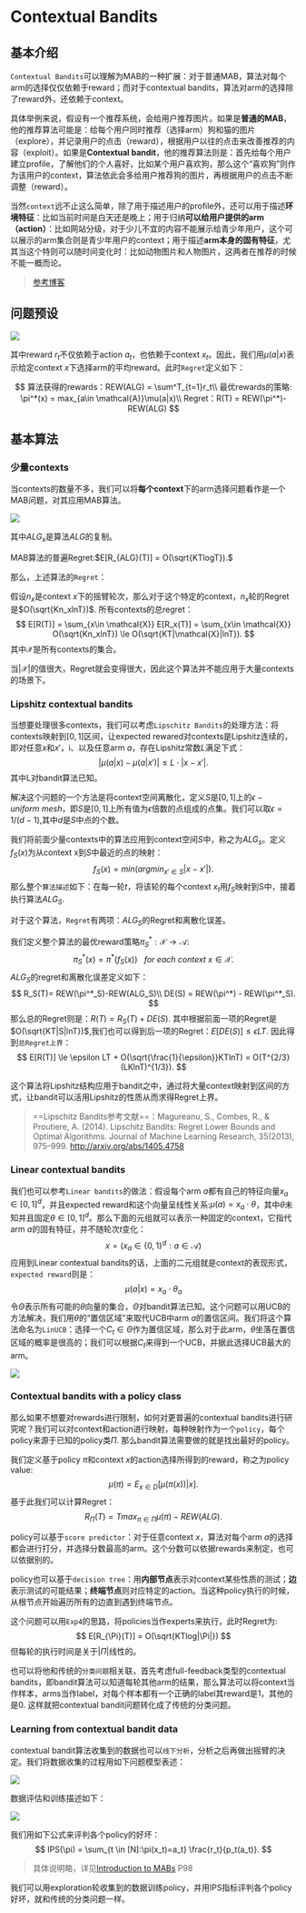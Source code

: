 # Contextual Bandits

## 基本介绍

`Contextual Bandits`可以理解为MAB的一种扩展：对于普通MAB，算法对每个arm的选择仅仅依赖于reward；而对于contextual bandits，算法对arm的选择除了reward外，还依赖于context。

具体举例来说，假设有一个推荐系统，会给用户推荐图片。如果是**普通的MAB**，他的推荐算法可能是：给每个用户同时推荐（选择arm）狗和猫的图片（explore），并记录用户的点击（reward），根据用户以往的点击来改善推荐的内容（exploit）。如果是**Contextual bandit**，他的推荐算法则是：首先给每个用户建立profile，了解他们的个人喜好，比如某个用户喜欢狗，那么这个“喜欢狗”则作为该用户的context，算法依此会多给用户推荐狗的图片，再根据用户的点击不断调整（reward）。

当然`context`远不止这么简单，除了用于描述用户的profile外，还可以用于描述**环境特征**：比如当前时间是白天还是晚上；用于归纳**可以给用户提供的arm（action）**：比如网站分级，对于少儿不宜的内容不能展示给青少年用户，这个可以展示的arm集合则是青少年用户的context；用于描述**arm本身的固有特征**，尤其当这个特则可以随时间变化时：比如动物图片和人物图片，这两者在推荐的时候不能一概而论。

> [参考博客](https://towardsdatascience.com/contextual-bandits-and-reinforcement-learning-6bdfeaece72a)

## 问题预设

![](imgs/9.png)

其中reward $r_t$不仅依赖于action $a_t$，也依赖于context $x_t$。因此，我们用$\mu(a|x)$表示给定context $x$下选择arm的平均reward。此时`Regret`定义如下：

$$
算法获得的rewards：REW(ALG) = \sum^T_{t=1}r_t\\
最优rewards的策略: \pi^*(x) = max_{a\in \mathcal{A}}\mu(a|x)\\
Regret：R(T) = REW(\pi^*)-REW(ALG)
$$

## 基本算法

### 少量contexts

当contexts的数量不多，我们可以将**每个context**下的arm选择问题看作是一个MAB问题，对其应用MAB算法。

![](imgs/10.png)

其中$ALG_x$是算法$ALG$的复制。



MAB算法的普遍Regret:$E[R_{ALG}(T)] = O(\sqrt{KTlogT}).$

那么，上述算法的`Regret`：

假设$n_x$是context $x$下的摇臂轮次，那么对于这个特定的context，$n_x$轮的Regret是$O(\sqrt{Kn_xlnT})$. 所有contexts的总regret：
$$
E[R(T)] = \sum_{x\in \mathcal{X}} E[R_x(T)] = \sum_{x\in \mathcal{X}} O(\sqrt{Kn_xlnT}) \le O(\sqrt{KT|\mathcal{X}|lnT}).
$$
其中$\mathcal{X}$是所有contexts的集合。

当$|\mathcal{X}|$的值很大，Regret就会变得很大，因此这个算法并不能应用于大量contexts的场景下。

### Lipshitz contextual bandits

当想要处理很多contexts，我们可以考虑`Lipschitz Bandits`的处理方法：将contexts映射到$[0,1]$区间，让expected rewared对contexts是Lipshitz连续的，即对任意$x$和$x'$，i、以及任意arm $a$，存在Lipshitz常数$L$满足下式：
$$
|\mu(a|x)-\mu(a|x')| \le L\cdot |x-x'|.
$$
其中L对bandit算法已知。



解决这个问题的一个方法是将context空间离散化，定义$S$是$[0,1]$上的$\epsilon-uniform\ mesh$，即$S$是$[0,1]$上所有值为$\epsilon$倍数的点组成的点集。我们可以取$\epsilon = 1/(d-1)$,其中$d$是$S$中点的个数。

我们将前面少量contexts中的算法应用到context空间$S$中，称之为$ALG_s$。定义$f_S(x)$为从context x到$S$中最近的点的映射：
$$
f_S(x) = min(argmin_{x'\in S} |x-x'|).
$$
那么整个`算法描述`如下：在每一轮$t$，将该轮的每个context $x_t$用$f_S$映射到S中，接着执行算法$ALG_S$.



对于这个算法，`Regret`有两项：$ALG_S$的Regret和离散化误差。

我们定义整个算法的最优reward策略$\pi_S^*: \mathcal{X} \to \mathcal{A}$:
$$
\pi_S^*(x) = \pi^*(f_S(x))\ \ \ for\ each\ context\ x\in \mathcal{X}.
$$
$ALG_S$的regret和离散化误差定义如下：
$$
R_S(T)= REW(\pi^*_S)-REW(ALG_S)\\
DE(S) = REW(\pi^*) - REW(\pi^*_S).
$$
那么总的Regret则是：$R(T) = R_S(T) + DE(S).$ 其中根据前面一项的Regret是$O(\sqrt{KT|S|lnT})$,我们也可以得到后一项的Regret：$E[DE(S)]\le \epsilon LT.$ 因此得到`总Regret上界`：
$$
E[R(T)] \le \epsilon LT + O(\sqrt{\frac{1}{\epsilon}}KTlnT) = O(T^{2/3}(LKlnT)^{1/3}).
$$



这个算法将Lipshitz结构应用于bandit之中，通过将大量context映射到区间的方式，让bandit可以活用Lipshitz的性质从而求得Regret上界。

> ==Lipschitz Bandits参考文献==：Magureanu, S., Combes, R., & Proutiere, A. (2014). Lipschitz Bandits: Regret Lower Bounds and Optimal Algorithms. Journal of Machine Learning Research, 35(2013), 975–999. http://arxiv.org/abs/1405.4758

### Linear contextual bandits

我们也可以参考`Linear bandits`的做法：假设每个arm $a$都有自己的特征向量$x_a \in [0,1]^d$，并且expected reward和这个向量呈线性关系:$\mu(a) = x_a \cdot \theta$，其中$\theta$未知并且固定$\theta \in [0,1]^d$。那么下面的元组就可以表示一种固定的context，它指代arm $a$的固有特征，并不随轮次$t$变化：
$$
x = (x_a \in \{0,1\}^d : a \in \mathcal{A})
$$
应用到Linear contextual bandits的话，上面的二元组就是context的表现形式，`expected reward`则是：
$$
\mu(a|x) = x_a \cdot \theta_a
$$
令$\Theta$表示所有可能的$\theta$向量的集合，$\Theta$对bandit算法已知。这个问题可以用UCB的方法解决，我们用$\theta$的“置信区域”来取代UCB中arm $a$的置信区间。我们将这个算法命名为`LinUCB`：选择一个$C_t \in \Theta$作为置信区域，那么对于此arm，$\theta$坐落在置信区域的概率是很高的；我们可以根据$C_t$来得到一个UCB，并据此选择UCB最大的arm。

![](imgs/11.png)



### Contextual bandits with a policy class

那么如果不想要对rewards进行限制，如何对更普遍的contextual bandits进行研究呢？我们可以对context和action进行映射，每种映射作为一个`policy`，每个policy来源于已知的policy类$\Pi$. 那么bandit算法需要做的就是找出最好的policy。

我们定义基于policy $\pi$和context $x$的action选择所得到的reward，称之为policy value:
$$
\mu(\pi) = E_{x\in D}[\mu(\pi(x))|x].
$$
基于此我们可以计算Regret：
$$
R_{\Pi}(T) = Tmax_{\pi \in \Pi} \mu(\pi) - REW(ALG).
$$


policy可以基于`score predictor`：对于任意context $x$，算法对每个arm $a$的选择都会进行打分，并选择分数最高的arm。这个分数可以依据rewards来制定，也可以依据别的。

policy也可以基于`decision tree`：用**内部节点**表示对context某些性质的测试；**边**表示测试的可能结果；**终端节点**则对应特定的action。当这种policy执行的时候，从根节点开始遍历所有的边直到遇到终端节点。



这个问题可以用`Exp4`的思路，将policies当作experts来执行，此时Regret为:
$$
E[R_{\Pi}(T)] = O(\sqrt{KTlog|\Pi|})
$$
但每轮的执行时间是关于$|\Pi|$线性的。



也可以将他和传统的`分类问题`相关联，首先考虑full-feedback类型的contextual bandits，即bandit算法可以知道每轮其他arm的结果，那么算法可以将context当作样本，arms当作label，对每个样本都有一个正确的label其reward是1，其他的是0. 这样就把contextual bandit问题转化成了传统的分类问题。

### Learning from contextual bandit data

contextual bandit算法收集到的数据也可以`线下分析`，分析之后再做出摇臂的决定。我们将数据收集的过程用如下问题模型表述：

![](imgs/12.png)

数据评估和训练描述如下：

![](imgs/13.png)

我们用如下公式来评判各个policy的好坏：
$$
IPS(\pi) = \sum_{t \in [N]:\pi(x_t)=a_t} \frac{r_t}{p_t(a_t)}.
$$

> 具体说明略，详见[Introduction to MABs](http://arxiv.org/abs/1904.07272) P98

我们可以用exploration轮收集到的数据训练policy，并用IPS指标评判各个policy好坏，就和传统的分类问题一样。